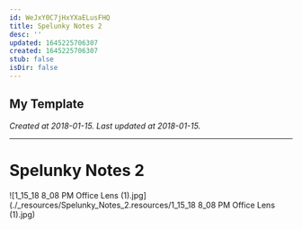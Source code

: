 ```yaml
---
id: WeJxY0C7jHxYXaELusFHQ
title: Spelunky Notes 2
desc: ''
updated: 1645225706307
created: 1645225706307
stub: false
isDir: false
---
```

My Template
---

_Created at 2018-01-15._
_Last updated at 2018-01-15._




---

# Spelunky Notes 2


![1_15_18 8_08 PM Office Lens (1).jpg](./_resources/Spelunky_Notes_2.resources/1_15_18 8_08 PM Office Lens (1).jpg)

